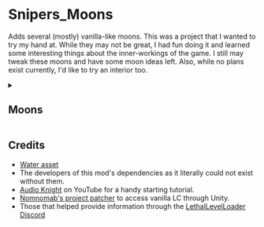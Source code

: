 
# Snipers_Moons
Adds several (mostly) vanilla-like moons. This was a project that I wanted to try my hand at. While they may not be great, I had fun doing it and learned some interesting things about the inner-workings of the game. I still may tweak these moons and have some moon ideas left. Also, while no plans exist currently, I'd like to try an interior too.

<details>
<summary><h2>Moons</h2></summary>

<details>
<summary>69 Phuket (Cost: 0)</summary>
  
> **POPULATION:** Lost <br>
> **CONDITIONS:** Swampy <br>
> **FAUNA:** Ecosystem supports various wildlife.
</details>

<details>
<summary>22 Natit (Cost: 710)</summary>
  
> **POPULATION:** None <br>
> **CONDITIONS:** Abandoned hydro-electric plant in the mountains. <br>
> **FAUNA:** Dangerous entities reside in these hills.
</details>

<details>
<summary>Starship-13 (Cost: 1000)</summary>
  
> **POPULATION:** Radio silent <br>
> **CONDITIONS:** An unidentified starship has been detected on the edge of the Thistle Nebula. <br>
> **FAUNA:** Exotic wildlife in shipping.
</details>

</details>

## Credits
- [Water asset](https://assetstore.unity.com/packages/2d/textures-materials/water/simple-water-shader-urp-191449)
- The developers of this mod's dependencies as it literally could not exist without them.
- [Audio Knight](https://www.youtube.com/@knightofaudio) on YouTube for a handy starting tutorial.
- [Nomnomab's project patcher](https://github.com/nomnomab/lc-project-patcher) to access vanilla LC through Unity.
- Those that helped provide information through the [LethalLevelLoader Discord](https://discord.com/channels/1168655651455639582/1193461151636398080)

